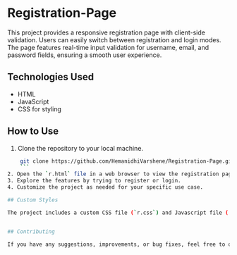 # Registration-Page

This project provides a responsive registration page with client-side validation. Users can easily switch between registration and login modes. The page features real-time input validation for username, email, and password fields, ensuring a smooth user experience.

## Technologies Used

- HTML
- JavaScript
- CSS for styling

## How to Use

1. Clone the repository to your local machine.
```bash
    git clone https://github.com/HemanidhiVarshene/Registration-Page.git
    ```
2. Open the `r.html` file in a web browser to view the registration page.
3. Explore the features by trying to register or login.
4. Customize the project as needed for your specific use case.

## Custom Styles

The project includes a custom CSS file (`r.css`) and Javascript file ('r.js')for additional styling, providing an appealing and responsive design and working of the page.


## Contributing

If you have any suggestions, improvements, or bug fixes, feel free to open an issue or create a pull request.
